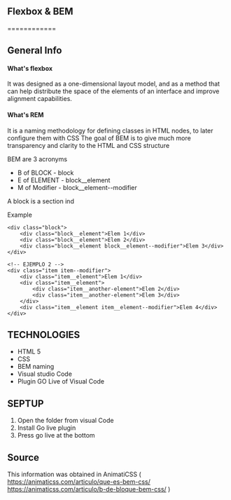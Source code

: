 ## Flexbox & BEM

============

## General Info

#### What's flexbox
It was designed as a one-dimensional layout model, and as a method that can help distribute the space of the elements of an interface
and improve alignment capabilities.

#### What's REM
It is a naming methodology for defining classes in HTML nodes, to later configure them with CSS
The goal of BEM is to give much more transparency and clarity to the HTML and CSS structure

BEM are 3 acronyms

* B of BLOCK - block
* E of ELEMENT - block__element
* M of Modifier - block__element--modifier


A block is a section ind

Example
```
<div class="block">
    <div class="block__element">Elem 1</div>
    <div class="block__element">Elem 2</div>
    <div class="block__element block__element--modifier">Elem 3</div>
</div>

<!-- EJEMPLO 2 -->
<div class="item item--modifier">
    <div class="item__element">Elem 1</div>
    <div class="item__element">
        <div class="item__another-element">Elem 2</div>
        <div class="item__another-element">Elem 3</div>
    </div>
    <div class="item__element item__element--modifier">Elem 4</div>
</div>

```

## TECHNOLOGIES
* HTML 5
* CSS
* BEM naming
* Visual studio Code
* Plugin GO Live of Visual Code

## SEPTUP
1. Open the folder from visual Code
2. Install Go live plugin
3. Press go live at the bottom

## Source

This information was obtained in AnimatiCSS
(
  https://animaticss.com/articulo/que-es-bem-css/
  https://animaticss.com/articulo/b-de-bloque-bem-css/
)
